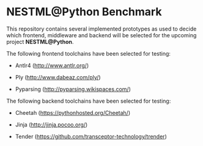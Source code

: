 # NESTML@Python Benchmark

This repository contains several implemented prototypes as used to decide which frontend, middleware and backend will be selected for the upcoming project **NESTML@Python**.


The following frontend toolchains have been selected for testing:


- Antlr4 (http://www.antlr.org/)

- Ply (http://www.dabeaz.com/ply/)

- Pyparsing (http://pyparsing.wikispaces.com/)

The following backend toolchains have been selected for testing:

- Cheetah (https://pythonhosted.org/Cheetah/)

- Jinja (http://jinja.pocoo.org/)

- Tender (https://github.com/transceptor-technology/trender)

